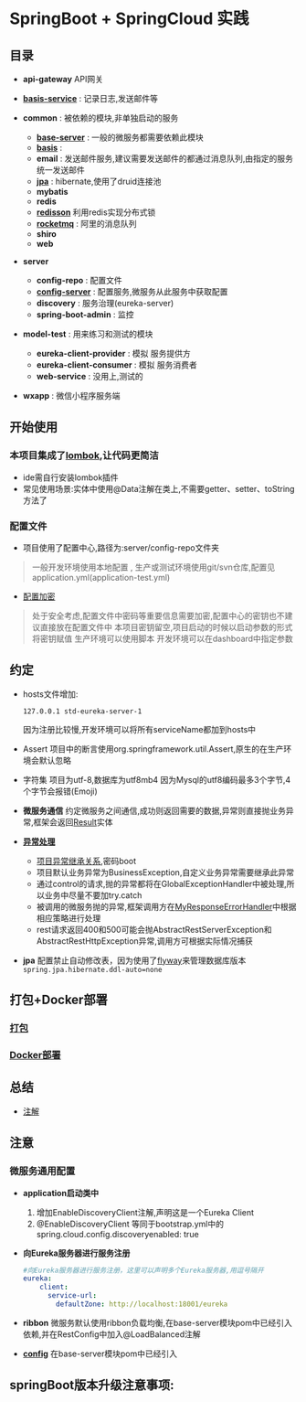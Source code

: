 # SpringBoot + SpringCloud 实践

## 目录

- **api-gateway** API网关
- **[basis-service](basis-service/README.md)** : 记录日志,发送邮件等
- **common** : 被依赖的模块,非单独启动的服务
    - **[base-server](common/base-server/README.md)**   : 一般的微服务都需要依赖此模块
    - **[basis](common/basis/README.md)**   : 
    - **email** : 发送邮件服务,建议需要发送邮件的都通过消息队列,由指定的服务统一发送邮件
    - **[jpa](common/jpa/README.md)** : hibernate,使用了druid连接池
    - **mybatis**
    - **redis**
    - **[redisson](common/redisson/README.md)** 利用redis实现分布式锁
    - **[rocketmq](common/rocketmq/README.md)** : 阿里的消息队列
    - **shiro**
    - **web**
- **server**
    - **config-repo** : 配置文件
    - **[config-server](server/config-server/README.md)** : 配置服务,微服务从此服务中获取配置
    - **discovery** : 服务治理(eureka-server) 
    - **spring-boot-admin** : 监控
- **model-test** : 用来练习和测试的模块
    - **eureka-client-provider** : 模拟 服务提供方
    - **eureka-client-consumer** : 模拟 服务消费者
    - **web-service** : 没用上,测试的

- **wxapp** : 微信小程序服务端

## 开始使用
### 本项目集成了[lombok](https://segmentfault.com/a/1190000011433462),让代码更简洁
- ide需自行安装lombok插件
- 常见使用场景:实体中使用@Data注解在类上,不需要getter、setter、toString方法了

### 配置文件
- 项目使用了配置中心,路径为:server/config-repo文件夹

>  一般开发环境使用本地配置 , 生产或测试环境使用git/svn仓库,配置见application.yml(application-test.yml)

- [配置加密](server/config-server/README.md)

> 处于安全考虑,配置文件中密码等重要信息需要加密,配置中心的密钥也不建议直接放在配置文件中
> 本项目密钥留空,项目启动的时候以启动参数的形式将密钥赋值
>    生产环境可以使用脚本
>    开发环境可以在dashboard中指定参数

## 约定
- hosts文件增加:
    ```
    127.0.0.1 std-eureka-server-1
    ```
  因为注册比较慢,开发环境可以将所有serviceName都加到hosts中
- Assert
    项目中的断言使用org.springframework.util.Assert,原生的在生产环境会默认忽略

- 字符集
    项目为utf-8,数据库为utf8mb4
    因为Mysql的utf8编码最多3个字节,4个字节会报错(Emoji)

- **微服务通信**
   约定微服务之间通信,成功则返回需要的数据,异常则直接抛业务异常,框架会返回[Result](common/basis/src/main/java/me/zuhr/demo/basis/model/Result.java)实体

- **[异常处理](note/Exception.md)**
  - [项目异常继承关系](https://www.processon.com/view/link/5ab60ee8e4b027675e3854b9),密码boot
  - 项目默认业务异常为BusinessException,自定义业务异常需要继承此异常
  - 通过control的请求,抛的异常都将在GlobalExceptionHandler中被处理,所以业务中尽量不要加try.catch 
  - 被调用的微服务抛的异常,框架调用方在[MyResponseErrorHandler](common/base-server/src/main/java/me/zuhr/demo/server/restful/MyResponseErrorHandler.java)中根据相应策略进行处理
  - rest请求返回400和500可能会抛AbstractRestServerException和AbstractRestHttpException异常,调用方可根据实际情况捕获
- **jpa**
    配置禁止自动修改表，因为使用了[flyway](note/flyway.md)来管理数据库版本
     `spring.jpa.hibernate.ddl-auto=none`

## 打包+Docker部署
### [打包](http://blog.csdn.net/Ser_Bad/article/details/78433340)
### [Docker部署](http://blog.csdn.net/u011699931/article/details/70226504)

## 总结
- [注解](Annotation.md)

## 注意

### 微服务通用配置
- **application启动类中**
    1. 增加EnableDiscoveryClient注解,声明这是一个Eureka Client
    2. @EnableDiscoveryClient 等同于bootstrap.yml中的spring.cloud.config.discoveryenabled: true
- **向Eureka服务器进行服务注册**
    ```yaml
    #向Eureka服务器进行服务注册，这里可以声明多个Eureka服务器,用逗号隔开
    eureka:
        client:
          service-url:
            defaultZone: http://localhost:18001/eureka
    ```
  
- **ribbon**  微服务默认使用ribbon负载均衡,在base-server模块pom中已经引入依赖,并在RestConfig中加入@LoadBalanced注解
- **[config](common/base-server/README.md)**  在base-server模块pom中已经引入

## springBoot版本升级注意事项:
